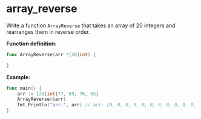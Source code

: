 # array_reverse


Write a function `ArrayReverse` that takes an array of 20 integers and rearranges them in reverse order.

**Function definition:**

```go
func ArrayReverse(arr *[20]int) {

}
```

**Example:**

```go
func main() {
    arr := [20]int{77, 69, 76, 65}
    ArrayReverse(&arr)
    fmt.Println("arr:", arr) // arr: [0, 0, 0, 0, 0, 0, 0, 0, 0, 0, 0, 0, 0, 0, 0, 0, 0, 0, 65, 76, 69, 77]
}
```
